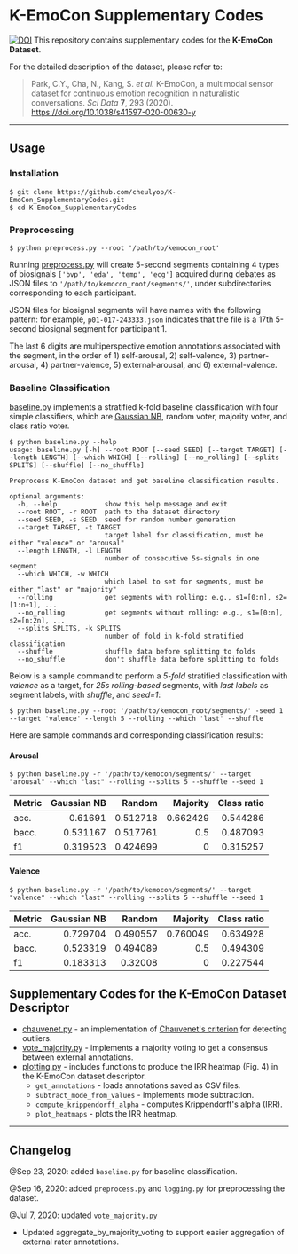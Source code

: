 # K-EmoCon Supplementary Codes

[![DOI](https://zenodo.org/badge/DOI/10.5281/zenodo.3931963.svg)](https://doi.org/10.5281/zenodo.3931963)
This repository contains supplementary codes for the **K-EmoCon Dataset**.

For the detailed description of the dataset, please refer to:
> Park, C.Y., Cha, N., Kang, S. *et al.* K-EmoCon, a multimodal sensor dataset for continuous emotion recognition in naturalistic conversations. *Sci Data* **7**, 293 (2020). https://doi.org/10.1038/s41597-020-00630-y
---

## Usage
### Installation
```console
$ git clone https://github.com/cheulyop/K-EmoCon_SupplementaryCodes.git
$ cd K-EmoCon_SupplementaryCodes
```

### Preprocessing
```console
$ python preprocess.py --root '/path/to/kemocon_root'
```
Running [preprocess.py](https://github.com/cheulyop/K-EmoCon_SupplementaryCodes/blob/master/preprocess.py) will create 5-second segments containing 4 types of biosignals `['bvp', 'eda', 'temp', 'ecg']` acquired during debates as JSON files to `'/path/to/kemocon_root/segments/'`, under subdirectories corresponding to each participant.

JSON files for biosignal segments will have names with the following pattern: for example, `p01-017-243333.json` indicates that the file is a 17th 5-second biosignal segment for participant 1.

The last 6 digits are multiperspective emotion annotations associated with the segment, in the order of 1) self-arousal, 2) self-valence, 3) partner-arousal, 4) partner-valence, 5) external-arousal, and 6) external-valence.

### Baseline Classification
[baseline.py](https://github.com/cheulyop/K-EmoCon_SupplementaryCodes/blob/master/baseline.py) implements a stratified k-fold baseline classification with four simple classifiers, which are [Gaussian NB](https://scikit-learn.org/stable/modules/generated/sklearn.naive_bayes.GaussianNB.html#sklearn-naive-bayes-gaussiannb), random voter, majority voter, and class ratio voter.

```console
$ python baseline.py --help
usage: baseline.py [-h] --root ROOT [--seed SEED] [--target TARGET] [--length LENGTH] [--which WHICH] [--rolling] [--no_rolling] [--splits SPLITS] [--shuffle] [--no_shuffle]

Preprocess K-EmoCon dataset and get baseline classification results.

optional arguments:
  -h, --help            show this help message and exit
  --root ROOT, -r ROOT  path to the dataset directory
  --seed SEED, -s SEED  seed for random number generation
  --target TARGET, -t TARGET
                        target label for classification, must be either "valence" or "arousal"
  --length LENGTH, -l LENGTH
                        number of consecutive 5s-signals in one segment
  --which WHICH, -w WHICH
                        which label to set for segments, must be either "last" or "majority"
  --rolling             get segments with rolling: e.g., s1=[0:n], s2=[1:n+1], ...
  --no_rolling          get segments without rolling: e.g., s1=[0:n], s2=[n:2n], ...
  --splits SPLITS, -k SPLITS
                        number of fold in k-fold stratified classification
  --shuffle             shuffle data before splitting to folds
  --no_shuffle          don't shuffle data before splitting to folds
```

Below is a sample command to perform a *5-fold* stratified classification with *valence* as a target, for *25s rolling-based* segments, with *last labels* as segment labels, with *shuffle*, and *seed=1*:

```console
$ python baseline.py --root '/path/to/kemocon_root/segments/' -seed 1 --target 'valence' --length 5 --rolling --which 'last' --shuffle
```

Here are sample commands and corresponding classification results:

#### Arousal
```console
$ python baseline.py -r '/path/to/kemocon/segments/' --target "arousal" --which "last" --rolling --splits 5 --shuffle --seed 1
```
| Metric   |   Gaussian NB |   Random |   Majority |   Class ratio |
|:---------|--------------:|---------:|-----------:|--------------:|
| acc.     |      0.61691  | 0.512718 |   0.662429 |      0.544286 |
| bacc.    |      0.531167 | 0.517761 |   0.5      |      0.487093 |
| f1       |      0.319523 | 0.424699 |   0        |      0.315257 |

#### Valence
```console
$ python baseline.py -r '/path/to/kemocon/segments/' --target "valence" --which "last" --rolling --splits 5 --shuffle --seed 1
```
| Metric   |   Gaussian NB |   Random |   Majority |   Class ratio |
|:---------|--------------:|---------:|-----------:|--------------:|
| acc.     |      0.729704 | 0.490557 |   0.760049 |      0.634928 |
| bacc.    |      0.523319 | 0.494089 |   0.5      |      0.494309 |
| f1       |      0.183313 | 0.32008  |   0        |      0.227544 |

## Supplementary Codes for the K-EmoCon Dataset Descriptor
* [chauvenet.py](https://github.com/Kaist-ICLab/K-EmoCon_SupplementaryCodes/blob/master/chauvenet.py) - an implementation of [Chauvenet's criterion](https://en.wikipedia.org/wiki/Chauvenet%27s_criterion) for detecting outliers.
* [vote_majority.py](https://github.com/Kaist-ICLab/K-EmoCon_SupplementaryCodes/blob/master/vote_majority.py) - implements a majority voting to get a consensus between external annotations.
* [plotting.py](https://github.com/cheulyop/K-EmoCon_SupplementaryCodes/blob/master/utils/plotting.py) - includes functions to produce the IRR heatmap (Fig. 4) in the K-EmoCon dataset descriptor.
  * `get_annotations` - loads annotations saved as CSV files.
  * `subtract_mode_from_values` - implements mode subtraction.
  * `compute_krippendorff_alpha` - computes Krippendorff's alpha (IRR).
  * `plot_heatmaps` - plots the IRR heatmap.
---

## Changelog

@Sep 23, 2020: added `baseline.py` for baseline classification.

@Sep 16, 2020: added `preprocess.py` and `logging.py` for preprocessing the dataset.

@Jul 7, 2020: updated `vote_majority.py`
* Updated aggregate_by_majority_voting to support easier aggregation of external rater annotations.
